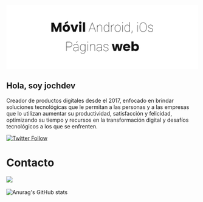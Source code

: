 ![Jochdev - Fullstack developer](https://raw.githubusercontent.com/jochdev/jochdev/master/assets/header.png)

## Hola, soy jochdev

Creador de productos digitales desde el 2017, enfocado en brindar soluciones
tecnológicas que le permitan a las personas y a las empresas que lo utilizan
aumentar su productividad, satisfacción y felicidad, optimizando su tiempo y
recursos en la transformación digital y desafíos tecnológicos a los que se
enfrenten.

<div>
  <a href="https://twitter.com/jochdev"><img alt="Twitter Follow" src="https://img.shields.io/twitter/follow/jochdev?style=social"><a/>
</div>

# Contacto

![](https://komarev.com/ghpvc/?username=jochdev)


![Anurag's GitHub stats](https://github-readme-stats.vercel.app/api/?username=jochdev&show_icons=true&title_color=fff&icon_color=79ff97&text_color=9f9f9f&bg_color=151515)

